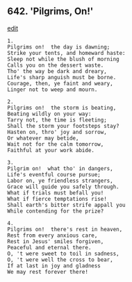 
## 642.  'Pilgrims, On!'
[edit](https://docs.google.com/document/d/137DZMTEwvrhswxJ_LQde_0UOxs13mE65/edit?mode=html)



    1.
    Pilgrims on!  the day is dawning;
    Strike your tents, and homeward haste:
    Sleep not while the blush of morning
    Calls you on the dessert waste.
    Tho' the way be dark and dreary,
    Life's sharp anguish must be borne.
    Courage, then, ye faint and weary,
    Linger not to weep and mourn.

    2.
    Pilgrims on!  the storm is beating,
    Beating wildly on your way:
    Tarry not, the time is fleeting;
    Shall the storm your footsteps stay?
    Hasten on, thro' joy and sorrow,
    Or whatever may betide,
    Wait not for the calm tomorrow,
    Faithful at your work abide.

    3.
    Pilgrim on!  what tho' in dangers,
    Life's eventful course pursue;
    Labor on, ye friendless strangers,
    Grace will guide you safely through.
    What if trials must befall you!
    What if fierce temptations rise!
    Shall earth's bitter strife appall you
    While contending for the prize?

    4.
    Pilgrims on!  there's rest in heaven,
    Rest from every anxious care,
    Rest in Jesus' smiles forgiven,
    Peaceful and eternal there.
    O, 't were sweet to toil in sadness,
    O, 't were well the cross to bear,
    If at last in joy and gladness
    We may rest forever there!

